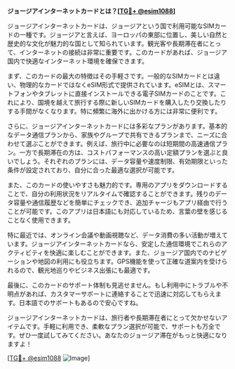 **ジョージアインターネットカードとは？[[TG💪+ @esim1088](https://t.me/s/esim1088)]**

ジョージアインターネットカードは、ジョージアという国で利用可能なSIMカードの一種です。ジョージアと言えば、ヨーロッパの東部に位置し、美しい自然と歴史的な文化が魅力的な国として知られています。観光客や長期滞在者にとって、インターネットの接続は非常に重要です。このカードがあれば、ジョージア国内で快適なインターネット環境を確保できます。

まず、このカードの最大の特徴はその手軽さです。一般的なSIMカードとは違い、物理的なカードではなくeSIM形式で提供されています。eSIMとは、スマートフォンやタブレットに直接インストールできる電子SIMカードのことです。これにより、国境を越えて旅行する際に新しいSIMカードを購入したり交換したりする手間がなくなります。特に頻繁に海外に出かける方には非常に便利です。

さらに、ジョージアインターネットカードには多彩なプランがあります。基本的なデータ通信プランから、家族やグループで共有できるプランまで、ニーズに合わせて選ぶことができます。例えば、旅行中に必要なのは短期間の高速通信プラン。一方で長期滞在の方は、コストパフォーマンスの高い定額プランを選ぶと良いでしょう。それぞれのプランには、データ容量や速度制限、有効期限といった条件が設定されており、自分に合った最適な選択が可能です。

また、このカードの使いやすさも魅力的です。専用のアプリをダウンロードすることで、自分の利用状況をリアルタイムで確認することができます。残りのデータ容量や通信履歴などを簡単にチェックでき、追加チャージもアプリ経由で行うことが可能です。このアプリは日本語にも対応しているため、言葉の壁を感じることなく使用できます。

特に最近では、オンライン会議や動画視聴など、データ消費の多い活動が増えています。ジョージアインターネットカードなら、安定した通信環境でこれらのアクティビティを快適に楽しむことができます。また、ジョージア国内でのナビゲーションや地図の利用にも役立ちます。GPS機能を使って正確な道案内を受けられるので、観光地巡りやビジネス出張にも最適です。

最後に、このカードのサポート体制も見逃せません。もし利用中にトラブルや不明点があれば、カスタマーサポートに連絡することで迅速に対応してもらえます。日本語でのサポートもあるので安心ですね。

ジョージアインターネットカードは、旅行者や長期滞在者にとって欠かせないアイテムです。手軽に利用でき、柔軟なプラン選択が可能で、サポートも万全です。ぜひ一度試してみてください。あなたのジョージア滞在がもっと快適になりますよ！

[[TG💪+ @esim1088](https://t.me/s/esim1088) ![Image](https://i.postimg.cc/Y0z9fWf4/image.png)]
